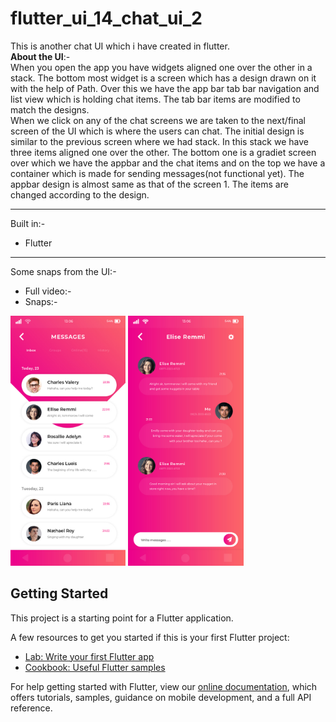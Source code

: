# flutter_ui_14_chat_ui_2

This is another chat UI which i have created in flutter.
<br>
**About the UI**:-<br>
When you open the app you have widgets aligned one over the other in a stack. The bottom most widget is a screen which has a design drawn on it with the help of Path. Over this we have the app bar tab bar navigation and list view which is holding chat items. The tab bar items are modified to match the designs.<br>
When we click on any of the chat screens we are taken to the next/final screen of the UI which is where the users can chat. The initial design is similar to the previous screen where we had stack. In this stack we have three items aligned one over the other. The bottom one is a gradiet screen over which we have the appbar and the chat items and on the top we have a container which is made for sending messages(not functional yet). The appbar design is almost same as that of the screen 1. The items are changed according to the design.<br>
___
Built in:-
* Flutter
___
Some snaps from the UI:-
* Full video:-
* Snaps:-
<p>
<img src="screenshots/1.jpg" height=400>
<img src="screenshots/2.jpg" height=400>
</p>


## Getting Started

This project is a starting point for a Flutter application.

A few resources to get you started if this is your first Flutter project:

- [Lab: Write your first Flutter app](https://flutter.dev/docs/get-started/codelab)
- [Cookbook: Useful Flutter samples](https://flutter.dev/docs/cookbook)

For help getting started with Flutter, view our
[online documentation](https://flutter.dev/docs), which offers tutorials,
samples, guidance on mobile development, and a full API reference.
